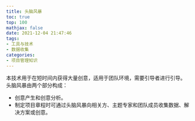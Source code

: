 ```yaml
---
title: 头脑风暴
toc: true
top: 100
mathjax: false
date: 2021-12-04 21:47:46
tags:
- 工具与技术
- 数据收集
categories:
- 项目管理知识
---
```

本技术用于在短时间内获得大量创意，适用于团队环境，需要引导者进行引导。
头脑风暴由两个部分构成：
- 创意产生和创意分析。
- 制定项目章程时可通过头脑风暴向相关方、主题专家和团队成员收集数据、解决方案或创意。
